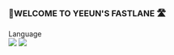 ### 👻WELCOME TO YEEUN'S FASTLANE 🛣


Language <br>
<img src="https://img.shields.io/badge/Java-007396?style=flat-square&logo=Java&logoColor=white"/>
<img src="https://img.shields.io/badge/HTML5-DE4B25?style=flat-square&logo=HTML5&logoColor=white"/>





